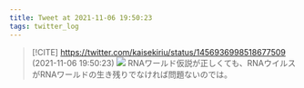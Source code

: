 ```yaml
---
title: Tweet at 2021-11-06 19:50:23
tags: twitter_log
---
```


> [!CITE] https://twitter.com/kaisekiriu/status/1456936998518677509 (2021-11-06 19:50:23)
> ![](https://twitter.com/kaisekiriu/status/1456936998518677509)
> RNAワールド仮説が正しくても、RNAウイルスがRNAワールドの生き残りでなければ問題ないのでは。
